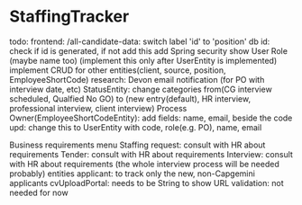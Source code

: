 # StaffingTracker

todo: 
  frontend: /all-candidate-data: switch label 'id' to 'position'
  db id: check if id is generated, if not add this
  add Spring security
    show User Role (maybe name too) (implement this only after UserEntity is implemented)
  implement CRUD for other entities(client, source, position, EmployeeShortCode)
  research: Devon email notification (for PO with interview date, etc)
  StatusEntity: change categories from(CG interview scheduled, Qualfied No GO) 
    to (new entry(default), HR interview, professional interview, client interview)
  Process Owner(EmployeeShortCodeEntity): add fields: name, email, beside the code
    upd: change this to UserEntity with code, role(e.g. PO), name, email

Business requirements
  menu
    Staffing request: consult with HR about requirements
    Tender: consult with HR about requirements
    Interview: consult with HR about requirements (the whole interview process will be needed probably)
  entities
    applicant: to track only the new, non-Capgemini applicants
      cvUploadPortal: needs to be String to show URL
  validation: not needed for now
